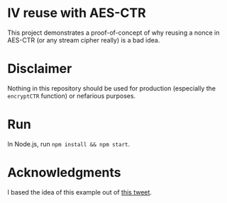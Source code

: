 # IV reuse with AES-CTR
This project demonstrates a proof-of-concept of why reusing a nonce in AES-CTR (or any stream cipher really) is a bad idea.

# Disclaimer
Nothing in this repository should be used for production (especially the `encryptCTR` function) or nefarious purposes.

# Run
In Node.js, run `npm install && npm start`.

# Acknowledgments
I based the idea of this example out of [this tweet](https://twitter.com/angealbertini/status/425561082841690112/photo/1).
